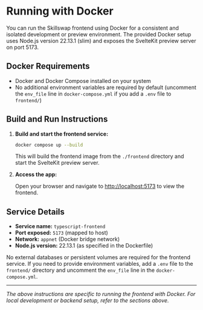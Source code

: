 # Running with Docker

You can run the Skillswap frontend using Docker for a consistent and isolated development or preview environment. The provided Docker setup uses Node.js version 22.13.1 (slim) and exposes the SvelteKit preview server on port 5173.

## Docker Requirements

- Docker and Docker Compose installed on your system
- No additional environment variables are required by default (uncomment the `env_file` line in `docker-compose.yml` if you add a `.env` file to `frontend/`)

## Build and Run Instructions

1. **Build and start the frontend service:**

    ```bash
    docker compose up --build
    ```

    This will build the frontend image from the `./frontend` directory and start the SvelteKit preview server.

2. **Access the app:**

    Open your browser and navigate to [http://localhost:5173](http://localhost:5173) to view the frontend.

## Service Details

- **Service name:** `typescript-frontend`
- **Port exposed:** `5173` (mapped to host)
- **Network:** `appnet` (Docker bridge network)
- **Node.js version:** 22.13.1 (as specified in the Dockerfile)

No external databases or persistent volumes are required for the frontend service. If you need to provide environment variables, add a `.env` file to the `frontend/` directory and uncomment the `env_file` line in the `docker-compose.yml`.

---

*The above instructions are specific to running the frontend with Docker. For local development or backend setup, refer to the sections above.*
